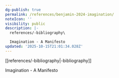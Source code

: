 ```yaml
---
dg-publish: true
permalink: /references/benjamin-2024-imagination/
noteIcon: ''
visibility: public
description: |-
  references/-bibliography\

  Imagination - A Manifesto
updated: '2025-10-15T21:01:34.028Z'
---
```


[[references/-bibliography\|-bibliography]]

Imagination - A Manifesto
